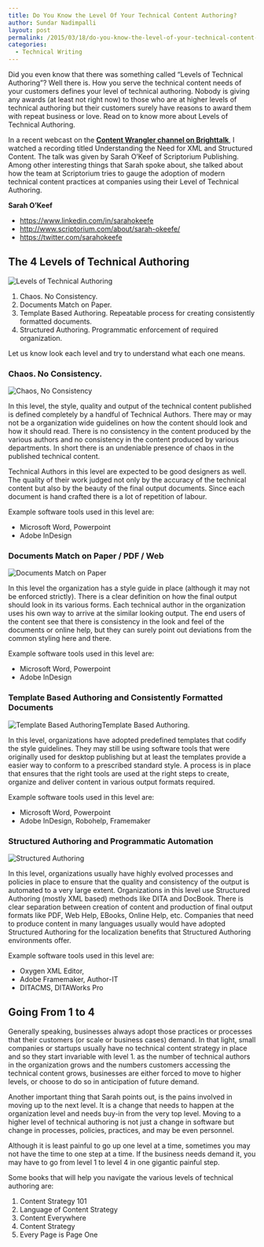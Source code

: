 ```yaml
---
title: Do You Know the Level Of Your Technical Content Authoring?
author: Sundar Nadimpalli
layout: post
permalink: /2015/03/18/do-you-know-the-level-of-your-technical-content-authoring/
categories:
  - Technical Writing
---
```

Did you even know that there was something called “Levels of Technical Authoring”? Well there is. How you serve the technical content needs of your customers defines your level of technical authoring. Nobody is giving any awards (at least not right now) to those who are at higher levels of technical authoring but their customers surely have reasons to award them with repeat business or love. Read on to know more about Levels of Technical Authoring.

<!--more-->

In a recent webcast on the **<a href="https://www.brighttalk.com/webcast/9273/126569?utm_campaign=user_weekly_my_brighttalk&#038;utm_medium=email&#038;utm_source=brighttalk-transact&#038;utm_content=title" target="_blank">Content Wrangler channel on Brighttalk</a>**, I watched a recording titled Understanding the Need for XML and Structured Content. The talk was given by Sarah O’Keef of Scriptorium Publishing. Among other interesting things that Sarah spoke about, she talked about how the team at Scriptorium tries to gauge the adoption of modern technical content practices at companies using their Level of Technical Authoring.

**Sarah O’Keef**

  * <a target="_blank" href="https://www.linkedin.com/in/sarahokeefe">https://www.linkedin.com/in/sarahokeefe</a>
  * <a target="_blank" href="http://www.scriptorium.com/about/sarah-okeefe/">http://www.scriptorium.com/about/sarah-okeefe/</a>
  * <a target="_blank" href="https://twitter.com/sarahokeefe">https://twitter.com/sarahokeefe</a>

## The 4 Levels of Technical Authoring

<img src="http://i1.wp.com/www.sundarnadimpalli.com/wp-content/uploads/2015/03/loa.png?fit=660%2C116" alt="Levels of Technical Authoring" class="alignnone size-full wp-image-68" data-recalc-dims="1" />

  1. Chaos. No Consistency.
  2. Documents Match on Paper.
  3. Template Based Authoring. Repeatable process for creating consistently formatted documents.
  4. Structured Authoring. Programmatic enforcement of required organization.

Let us know look each level and try to understand what each one means.

### Chaos. No Consistency.

<img src="http://i1.wp.com/www.sundarnadimpalli.com/wp-content/uploads/2015/03/loa-1.png?fit=660%2C123" alt="Chaos, No Consistency" class="alignnone size-full wp-image-76" data-recalc-dims="1" />

In this level, the style, quality and output of the technical content published is defined completely by a handful of Technical Authors. There may or may not be a organization wide guidelines on how the content should look and how it should read. There is no consistency in the content produced by the various authors and no consistency in the content produced by various departments. In short there is an undeniable presence of chaos in the published technical content.

Technical Authors in this level are expected to be good designers as well. The quality of their work judged not only by the accuracy of the technical content but also by the beauty of the final output documents. Since each document is hand crafted there is a lot of repetition of labour.

Example software tools used in this level are:

  * Microsoft Word, Powerpoint
  * Adobe InDesign

### Documents Match on Paper / PDF / Web

<img src="http://i1.wp.com/www.sundarnadimpalli.com/wp-content/uploads/2015/03/loa-2.png?fit=660%2C124" alt="Documents Match on Paper" class="alignnone size-full wp-image-73" data-recalc-dims="1" />

In this level the organization has a style guide in place (although it may not be enforced strictly). There is a clear definition on how the final output should look in its various forms. Each technical author in the organization uses his own way to arrive at the similar looking output. The end users of the content see that there is consistency in the look and feel of the documents or online help, but they can surely point out deviations from the common styling here and there.

Example software tools used in this level are:

  * Microsoft Word, Powerpoint
  * Adobe InDesign

### Template Based Authoring and Consistently Formatted Documents

<img src="http://i1.wp.com/www.sundarnadimpalli.com/wp-content/uploads/2015/03/loa-3.png?fit=660%2C125" alt="Template Based Authoring" class="alignnone size-full wp-image-74" data-recalc-dims="1" />Template Based Authoring.

In this level, organizations have adopted predefined templates that codify the style guidelines. They may still be using software tools that were originally used for desktop publishing but at least the templates provide a easier way to conform to a prescribed standard style. A process is in place that ensures that the right tools are used at the right steps to create, organize and deliver content in various output formats required.

Example software tools used in this level are:

  * Microsoft Word, Powerpoint
  * Adobe InDesign, Robohelp, Framemaker

### Structured Authoring and Programmatic Automation

<img src="http://i0.wp.com/www.sundarnadimpalli.com/wp-content/uploads/2015/03/loa-4.png?fit=660%2C122" alt="Structured Authoring" class="alignnone size-full wp-image-75" data-recalc-dims="1" />

In this level, organizations usually have highly evolved processes and policies in place to ensure that the quality and consistency of the output is automated to a very large extent. Organizations in this level use Structured Authoring (mostly XML based) methods like DITA and DocBook. There is clear separation between creation of content and production of final output formats like PDF, Web Help, EBooks, Online Help, etc. Companies that need to produce content in many languages usually would have adopted Structured Authoring for the localization benefits that Structured Authoring environments offer.

Example software tools used in this level are:

  * Oxygen XML Editor,
  * Adobe Framemaker, Author-IT
  * DITACMS, DITAWorks Pro

## Going From 1 to 4

Generally speaking, businesses always adopt those practices or processes that their customers (or scale or business cases) demand. In that light, small companies or startups usually have no technical content strategy in place and so they start invariable with level 1. as the number of technical authors in the organization grows and the numbers customers accessing the technical content grows, businesses are either forced to move to higher levels, or choose to do so in anticipation of future demand.

Another important thing that Sarah points out, is the pains involved in moving up to the next level. It is a change that needs to happen at the organization level and needs buy-in from the very top level. Moving to a higher level of technical authoring is not just a change in software but change in processes, policies, practices, and may be even personnel.

Although it is least painful to go up one level at a time, sometimes you may not have the time to one step at a time. If the business needs demand it, you may have to go from level 1 to level 4 in one gigantic painful step.

Some books that will help you navigate the various levels of technical authoring are:

  1. Content Strategy 101 
  2. Language of Content Strategy 
  3. Content Everywhere 
  4. Content Strategy 
  5. Every Page is Page One
